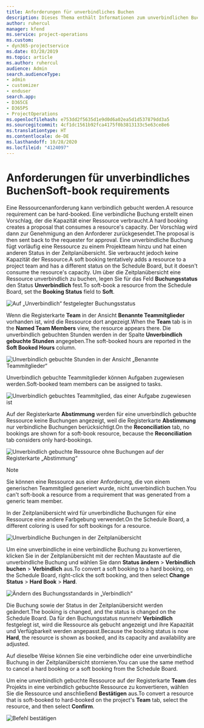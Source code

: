 ```yaml
---
title: Anforderungen für unverbindliches Buchen
description: Dieses Thema enthält Informationen zum unverbindlichen Buchen von Ressourcenanforderungen.
author: ruhercul
manager: kfend
ms.service: project-operations
ms.custom:
- dyn365-projectservice
ms.date: 03/28/2019
ms.topic: article
ms.author: ruhercul
audience: Admin
search.audienceType:
- admin
- customizer
- enduser
search.app:
- D365CE
- D365PS
- ProjectOperations
ms.openlocfilehash: e753dd2f5635d1e9d0d6a02ea5d1d537879dd3a5
ms.sourcegitcommit: 4cf1dc1561b92fca4175f0b3813133c5e63ce8e6
ms.translationtype: HT
ms.contentlocale: de-DE
ms.lasthandoff: 10/28/2020
ms.locfileid: "4124097"
---
```

# <a name="soft-book-requirements"></a><span data-ttu-id="de666-103">Anforderungen für unverbindliches Buchen</span><span class="sxs-lookup"><span data-stu-id="de666-103">Soft-book requirements</span></span>

<span data-ttu-id="de666-104">Eine Ressourcenanforderung kann verbindlich gebucht werden.</span><span class="sxs-lookup"><span data-stu-id="de666-104">A resource requirement can be hard-booked.</span></span> <span data-ttu-id="de666-105">Eine verbindliche Buchung erstellt einen Vorschlag, der die Kapazität einer Ressource verbraucht.</span><span class="sxs-lookup"><span data-stu-id="de666-105">A hard booking creates a proposal that consumes a resource's capacity.</span></span> <span data-ttu-id="de666-106">Der Vorschlag wird dann zur Genehmigung an den Anforderer zurückgesendet.</span><span class="sxs-lookup"><span data-stu-id="de666-106">The proposal is then sent back to the requester for approval.</span></span> <span data-ttu-id="de666-107">Eine unverbindliche Buchung fügt vorläufig eine Ressource zu einem Projektteam hinzu und hat einen anderen Status in der Zeitplanübersicht. Sie verbraucht jedoch keine Kapazität der Ressource.</span><span class="sxs-lookup"><span data-stu-id="de666-107">A soft booking tentatively adds a resource to a project team and has a different status on the Schedule Board, but it doesn't consume the resource's capacity.</span></span> <span data-ttu-id="de666-108">Um über die Zeitplanübersicht eine Ressource unverbindlich zu buchen, legen Sie für das Feld **Buchungsstatus** den Status **Unverbindlich** fest.</span><span class="sxs-lookup"><span data-stu-id="de666-108">To soft-book a resource from the Schedule Board, set the **Booking Status** field to **Soft**.</span></span>

![Auf „Unverbindlich“ festgelegter Buchungsstatus](media/Resource-Management-image77.png)

<span data-ttu-id="de666-110">Wenn die Registerkarte **Team** in der Ansicht **Benannte Teammitglieder** vorhanden ist, wird die Ressource dort angezeigt.</span><span class="sxs-lookup"><span data-stu-id="de666-110">When the **Team** tab is in the **Named Team Members** view, the resource appears there.</span></span> <span data-ttu-id="de666-111">Die unverbindlich gebuchten Stunden werden in der Spalte **Unverbindlich gebuchte Stunden** angegeben.</span><span class="sxs-lookup"><span data-stu-id="de666-111">The soft-booked hours are reported in the **Soft Booked Hours** column.</span></span>

![Unverbindlich gebuchte Stunden in der Ansicht „Benannte Teammitglieder“](media/Resource-Management-image78.png)

<span data-ttu-id="de666-113">Unverbindlich gebuchte Teammitglieder können Aufgaben zugewiesen werden.</span><span class="sxs-lookup"><span data-stu-id="de666-113">Soft-booked team members can be assigned to tasks.</span></span>

![Unverbindlich gebuchtes Teammitglied, das einer Aufgabe zugewiesen ist](media/Resource-Management-image79.png)

<span data-ttu-id="de666-115">Auf der Registerkarte **Abstimmung** werden für eine unverbindlich gebuchte Ressource keine Buchungen angezeigt, weil die Registerkarte **Abstimmung** nur verbindliche Buchungen berücksichtigt.</span><span class="sxs-lookup"><span data-stu-id="de666-115">On the **Reconciliation** tab, no bookings are shown for a soft-book resource, because the **Reconciliation** tab considers only hard-bookings.</span></span>

![Unverbindlich gebuchte Ressource ohne Buchungen auf der Registerkarte „Abstimmung“](media/Resource-Management-image80.png)

> [!NOTE]
> <span data-ttu-id="de666-117">Sie können eine Ressource aus einer Anforderung, die von einem generischen Teammitglied generiert wurde, nicht unverbindlich buchen.</span><span class="sxs-lookup"><span data-stu-id="de666-117">You can't soft-book a resource from a requirement that was generated from a generic team member.</span></span>

<span data-ttu-id="de666-118">In der Zeitplanübersicht wird für unverbindliche Buchungen für eine Ressource eine andere Farbgebung verwendet.</span><span class="sxs-lookup"><span data-stu-id="de666-118">On the Schedule Board, a different coloring is used for soft bookings for a resource.</span></span>

![Unverbindliche Buchungen in der Zeitplanübersicht](media/Resource-Management-image81.png)

<span data-ttu-id="de666-120">Um eine unverbindliche in eine verbindliche Buchung zu konvertieren, klicken Sie in der Zeitplanübersicht mit der rechten Maustaste auf die unverbindliche Buchung und wählen Sie dann **Status ändern** \> **Verbindlich buchen** \> **Verbindlich** aus.</span><span class="sxs-lookup"><span data-stu-id="de666-120">To convert a soft booking to a hard booking, on the Schedule Board, right-click the soft booking, and then select **Change Status** \> **Hard Book** \> **Hard**.</span></span>

![Ändern des Buchungsstandards in „Verbindlich“](media/Resource-Management-image82.png)

<span data-ttu-id="de666-122">Die Buchung sowie der Status in der Zeitplanübersicht werden geändert.</span><span class="sxs-lookup"><span data-stu-id="de666-122">The booking is changed, and the status is changed on the Schedule Board.</span></span> <span data-ttu-id="de666-123">Da für den Buchungsstatus nunmehr **Verbindlich** festgelegt ist, wird die Ressource als gebucht angezeigt und ihre Kapazität und Verfügbarkeit werden angepasst.</span><span class="sxs-lookup"><span data-stu-id="de666-123">Because the booking status is now **Hard**, the resource is shown as booked, and its capacity and availability are adjusted.</span></span>

<span data-ttu-id="de666-124">Auf dieselbe Weise können Sie eine verbindliche oder eine unverbindliche Buchung in der Zeitplanübersicht stornieren.</span><span class="sxs-lookup"><span data-stu-id="de666-124">You can use the same method to cancel a hard booking or a soft booking from the Schedule Board.</span></span>

<span data-ttu-id="de666-125">Um eine unverbindlich gebuchte Ressource auf der Registerkarte **Team** des Projekts in eine verbindlich gebuchte Ressource zu konvertieren, wählen Sie die Ressource und anschließend **Bestätigen** aus.</span><span class="sxs-lookup"><span data-stu-id="de666-125">To convert a resource that is soft-booked to hard-booked on the project's **Team** tab, select the resource, and then select **Confirm**.</span></span>

![Befehl bestätigen](media/Resource-Management-image83.png)
